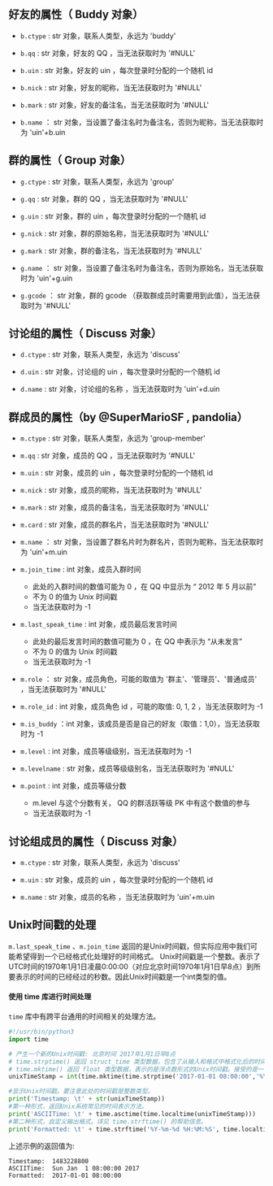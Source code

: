 好友的属性（ Buddy 对象）
-----------------------------------------------

- `b.ctype` : str 对象，联系人类型，永远为 'buddy'

- `b.qq` : str 对象，好友的 QQ ，当无法获取时为 '#NULL'

- `b.uin` : str 对象，好友的 uin ，每次登录时分配的一个随机 id 

- `b.nick` : str 对象，好友的昵称，当无法获取时为 '#NULL'

- `b.mark` : str 对象，好友的备注名，当无法获取时为 '#NULL'

- `b.name` ： str 对象，当设置了备注名时为备注名，否则为昵称，当无法获取时为 'uin'+b.uin


群的属性（ Group 对象）
-----------------------------------------------

- `g.ctype` : str 对象，联系人类型，永远为 'group'

- `g.qq` : str 对象，群的 QQ ，当无法获取时为 '#NULL'

- `g.uin` : str 对象，群的 uin ，每次登录时分配的一个随机 id 

- `g.nick` : str 对象，群的原始名称，当无法获取时为 '#NULL'

- `g.mark` : str 对象，群的备注名，当无法获取时为 '#NULL'

- `g.name` ： str 对象，当设置了备注名时为备注名，否则为原始名，当无法获取时为 'uin'+g.uin

- `g.gcode` ： str 对象，群的 gcode （获取群成员时需要用到此值），当无法获取时为 '#NULL'


讨论组的属性（ Discuss 对象）
-----------------------------------------------

- `d.ctype` : str 对象，联系人类型，永远为 'discuss'

- `d.uin` : str 对象，讨论组的 uin ，每次登录时分配的一个随机 id 

- `d.name` : str 对象，讨论组的名称 ，当无法获取时为 'uin'+d.uin


群成员的属性（by @SuperMarioSF , pandolia）
------------------------------------------------

- `m.ctype` : str 对象，联系人类型，永远为 'group-member'

- `m.qq` : str 对象，成员的 QQ ，当无法获取时为 '#NULL'

- `m.uin` : str 对象，成员的 uin ，每次登录时分配的一个随机 id 

- `m.nick` : str 对象，成员的昵称，当无法获取时为 '#NULL'

- `m.mark` : str 对象，成员的备注名，当无法获取时为 '#NULL'

- `m.card` : str 对象，成员的群名片，当无法获取时为 '#NULL'

- `m.name` ： str 对象，当设置了群名片时为群名片，否则为昵称，当无法获取时为 'uin'+m.uin

- `m.join_time` : int 对象，成员入群时间
   - 此处的入群时间的数值可能为 0 ，在 QQ 中显示为 “ 2012 年 5 月以前”
   - 不为 0 的值为 Unix 时间戳
   - 当无法获取时为 -1

- `m.last_speak_time` : int 对象，成员最后发言时间
   - 此处的最后发言时间的数值可能为 0 ，在 QQ 中表示为 “从未发言”
   - 不为 0 的值为 Unix 时间戳
   - 当无法获取时为 -1

- `m.role` ： str 对象，成员角色，可能的取值为 '群主'、'管理员'、'普通成员' ，当无法获取时为 '#NULL'

- `m.role_id` : int 对象，成员角色 id ，可能的取值:  0, 1, 2 ，当无法获取时为 -1

- `m.is_buddy` ：int 对象，该成员是否是自己的好友（取值：1,0），当无法获取时为 -1

- `m.level` :  int 对象，成员等级级别，当无法获取时为 -1

- `m.levelname` : str 对象，成员等级级别名，当无法获取时为 '#NULL'

- `m.point` : int 对象，成员等级分数
   - m.level 与这个分数有关， QQ 的群活跃等级 PK 中有这个数值的参与
   - 当无法获取时为 -1


讨论组成员的属性（ Discuss 对象）
-----------------------------------------------

- `m.ctype` : str 对象，联系人类型，永远为 'discuss'

- `m.uin` : str 对象，成员的 uin ，每次登录时分配的一个随机 id 

- `m.name` : str 对象，成员的名称 ，当无法获取时为 'uin'+m.uin


Unix时间戳的处理
----------------

`m.last_speak_time` 、`m.join_time` 返回的是Unix时间戳，但实际应用中我们可能希望得到一个已经格式化处理好的时间格式。
Unix时间戳是一个整数。表示了UTC时间的1970年1月1日凌晨0:00:00（对应北京时间1970年1月1日早8点）到所要表示的时间的已经经过的秒数。因此Unix时间戳是一个int类型的值。

#### 使用 time 库进行时间处理

`time` 库中有跨平台通用的时间相关的处理方法。

```python
#!/usr/bin/python3
import time

# 产生一个新的Unix时间戳: 北京时间 2017年1月1日早8点
# time.strptime() 返回 struct_time 类型数据，包含了从输入和格式中格式化后的时间。(并不处理时区转换)
# time.mktime() 返回 float 类型数据，表示的是浮点数形式的Unix时间戳。接受的是一个表示本地时间的 struct_time 类型。
unixTimeStamp = int(time.mktime(time.strptime('2017-01-01 08:00:00','%Y-%m-%d %H:%M:%S')))

#显示Unix时间戳。要注意此处的时间戳是整数类型。
print('Timestamp: \t' + str(unixTimeStamp))
#第一种形式，返回Unix系统常见的时间表示方法。
print('ASCIITime: \t' + time.asctime(time.localtime(unixTimeStamp)))
#第二种形式，自定义输出格式。详见 time.strftime() 的帮助信息。
print('Formatted: \t' + time.strftime('%Y-%m-%d %H:%M:%S', time.localtime(unixTimeStamp)))


```

上述示例的返回值为:
```
Timestamp: 	1483228800
ASCIITime: 	Sun Jan  1 08:00:00 2017
Formatted: 	2017-01-01 08:00:00
```
